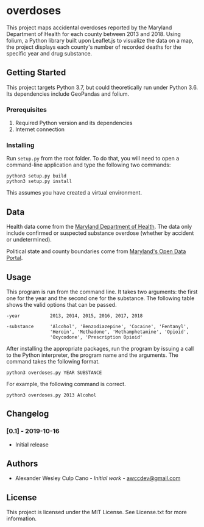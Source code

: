 # overdoses
This project maps accidental overdoses reported by the Maryland Department of
Health for each county between 2013 and 2018. Using folium, a Python library
built upon Leaflet.js to visualize the data on a map, the project displays each
county's number of recorded deaths for the specific year and drug substance.

## Getting Started
This project targets Python 3.7, but could theoretically run under Python 3.6.
Its dependencies include GeoPandas and folium.

### Prerequisites
1. Required Python version and its dependencies
2. Internet connection

### Installing
Run `setup.py` from the root folder. To do that, you will need to open a
command-line application and type the following two commands:

    python3 setup.py build
    python3 setup.py install

This assumes you have created a virtual environment.

## Data
Health data come from the [Maryland Department of Health](
https://health.maryland.gov/vsa/Pages/overdose.aspx). The data only include
confirmed or suspected substance overdose (whether by accident or undetermined).

Political state and county boundaries come from [Maryland's Open Data Portal](
https://opendata.maryland.gov/browse?category=Boundaries).

## Usage
This program is run from the command line. It takes two arguments: the first one
for the year and the second one for the substance. The following table shows the
valid options that can be passed.

    -year           2013, 2014, 2015, 2016, 2017, 2018

    -substance      'Alcohol', 'Benzodiazepine', 'Cocaine', 'Fentanyl',
                    'Heroin', 'Methadone', 'Methamphetamine', 'Opioid',
                    'Oxycodone', 'Prescription Opioid'

After installing the appropriate packages, run the program by issuing a call to
the Python interpreter, the program name and the arguments. The command takes
the following format.

    python3 overdoses.py YEAR SUBSTANCE

For example, the following command is correct.

    python3 overdoses.py 2013 Alcohol

## Changelog
### [0.1] - 2019-10-16
* Initial release

## Authors
* Alexander Wesley Culp Cano - *Initial work* - <awccdev@gmail.com>

## License
This project is licensed under the MIT License. See License.txt for more
information.
